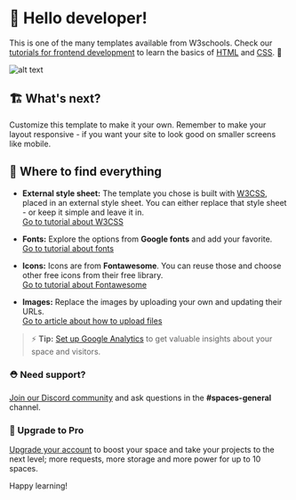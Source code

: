 # 👋 Hello developer!
This is one of the many templates available from W3schools. Check our [tutorials for frontend development](https://www.w3schools.com/where_to_start.asp) to learn the basics of [HTML](https://www.w3schools.com/html/default.asp) and [CSS](https://www.w3schools.com/css/default.asp). 🦄

![alt text](https://drive.google.com/uc?export=view&id=159Qb99MnZKlXd-JAHw7V5HehF2YlBVQe)

## 🏗 What's next?
Customize this template to make it your own. Remember to make your layout responsive - if you want your site to look good on smaller screens like mobile. 

## 🎨 Where to find everything

- **External style sheet:** The template you chose is built with [W3CSS](https://www.w3schools.com/w3css/default.asp), placed in an external style sheet. You can either replace that style sheet - or keep it simple and leave it in.  
	[Go to tutorial about W3CSS](https://www.w3schools.com/w3css/default.asp)

- **Fonts:** Explore the options from **Google fonts** and add your favorite.  
	[Go to tutorial about fonts](https://www.w3schools.com/w3css/w3css_fonts_google.asp)

- **Icons:** Icons are from **Fontawesome**. You can reuse those and choose other free icons from their free library.  
	[Go to tutorial about Fontawesome](https://www.w3schools.com/icons/fontawesome5_intro.asp)

- **Images:** Replace the images by uploading your own and updating their URLs.  
	[Go to article about how to upload files](https://support.w3schools.com/hc/en-gb/articles/4410414928017)

> ⚡️ **Tip:** [Set up Google Analytics](https://www.w3schools.com/howto/howto_google_analytics.asp) to get valuable insights about your space and visitors. 


### ⛑ Need support?
[Join our Discord community](https://discord.gg/6Z7UaRbUQM) and ask questions in the **#spaces-general** channel.


### 🚀 Upgrade to Pro
[Upgrade your account](https://billing.w3schools.com/products/spaces) to boost your space and take your projects to the next level; more requests, more storage and more power for up to 10 spaces.


Happy learning!